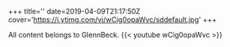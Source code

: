 +++
title=''
date=2019-04-09T21:17:50Z
cover='https://i.ytimg.com/vi/wCig0opaWvc/sddefault.jpg'
+++

All content belongs to GlennBeck.
{{< youtube wCig0opaWvc >}}
